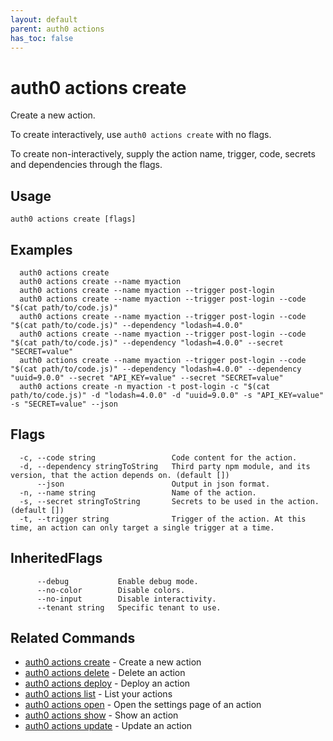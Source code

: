 ```yaml
---
layout: default
parent: auth0 actions
has_toc: false
---
```

# auth0 actions create

Create a new action.

To create interactively, use `auth0 actions create` with no flags.

To create non-interactively, supply the action name, trigger, code, secrets and dependencies through the flags.

## Usage
```
auth0 actions create [flags]
```

## Examples

```
  auth0 actions create
  auth0 actions create --name myaction
  auth0 actions create --name myaction --trigger post-login
  auth0 actions create --name myaction --trigger post-login --code "$(cat path/to/code.js)"
  auth0 actions create --name myaction --trigger post-login --code "$(cat path/to/code.js)" --dependency "lodash=4.0.0"
  auth0 actions create --name myaction --trigger post-login --code "$(cat path/to/code.js)" --dependency "lodash=4.0.0" --secret "SECRET=value"
  auth0 actions create --name myaction --trigger post-login --code "$(cat path/to/code.js)" --dependency "lodash=4.0.0" --dependency "uuid=9.0.0" --secret "API_KEY=value" --secret "SECRET=value"
  auth0 actions create -n myaction -t post-login -c "$(cat path/to/code.js)" -d "lodash=4.0.0" -d "uuid=9.0.0" -s "API_KEY=value" -s "SECRET=value" --json
```


## Flags

```
  -c, --code string                 Code content for the action.
  -d, --dependency stringToString   Third party npm module, and its version, that the action depends on. (default [])
      --json                        Output in json format.
  -n, --name string                 Name of the action.
  -s, --secret stringToString       Secrets to be used in the action. (default [])
  -t, --trigger string              Trigger of the action. At this time, an action can only target a single trigger at a time.
```


## InheritedFlags

```
      --debug           Enable debug mode.
      --no-color        Disable colors.
      --no-input        Disable interactivity.
      --tenant string   Specific tenant to use.
```


## Related Commands

- [auth0 actions create](auth0_actions_create.md) - Create a new action
- [auth0 actions delete](auth0_actions_delete.md) - Delete an action
- [auth0 actions deploy](auth0_actions_deploy.md) - Deploy an action
- [auth0 actions list](auth0_actions_list.md) - List your actions
- [auth0 actions open](auth0_actions_open.md) - Open the settings page of an action
- [auth0 actions show](auth0_actions_show.md) - Show an action
- [auth0 actions update](auth0_actions_update.md) - Update an action



